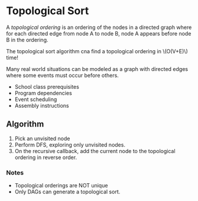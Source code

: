 # Topological Sort

A *topological ordering* is an ordering of the nodes in a directed graph where
for each directed edge from node A to node B, node A appears before node B in
the ordering.

The topological sort algorithm cna find a topological ordering in \\(O(V+E)\\) time!

Many real world situations can be modeled as a graph with directed edges where
some events must occur before others.
* School class prerequisites
* Program dependencies
* Event scheduling
* Assembly instructions

## Algorithm
1. Pick an unvisited node
1. Perform DFS, exploring only unvisited nodes.
1. On the recursive callback, add the current node to the topological ordering
   in reverse order.

### Notes
* Topological orderings are NOT unique
* Only DAGs can generate a topological sort.

